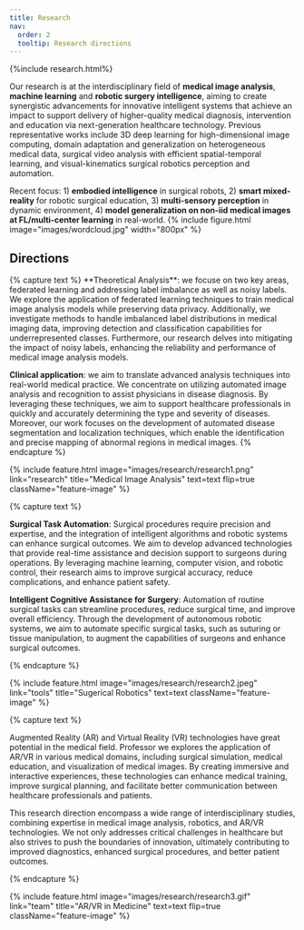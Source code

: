```yaml
---
title: Research
nav:
  order: 2
  tooltip: Research directions
---
```


{%include research.html%}

Our research is at the interdisciplinary field of **medical image analysis**, **machine learning** and **robotic surgery intelligence**, aiming to create synergistic advancements for innovative intelligent systems that achieve an impact to support delivery of higher-quality medical diagnosis, intervention and education via next-generation healthcare technology. Previous representative works include 3D deep learning for high-dimensional image computing, domain adaptation and generalization on heterogeneous medical data, surgical video analysis with efficient spatial-temporal learning, and visual-kinematics surgical robotics perception and automation.

Recent focus: 1) **embodied intelligence** in surgical robots, 2) **smart mixed-reality** for robotic surgical education, 3) **multi-sensory perception** in dynamic environment, 4) **model generalization on non-iid medical images at FL/multi-center learning** in real-world.
{% 
  include figure.html 
  image="images/wordcloud.jpg"
  width="800px"
%}
<br>
<h2> Directions </h2>
{% capture text %}
**Theoretical Analysis**: we focuse on two key areas, federated learning and addressing label imbalance as well as noisy labels. We explore the application of federated learning techniques to train medical image analysis models while preserving data privacy. Additionally, we investigate methods to handle imbalanced label distributions in medical imaging data, improving detection and classification capabilities for underrepresented classes. Furthermore, our research delves into mitigating the impact of noisy labels, enhancing the reliability and performance of medical image analysis models.

**Clinical application**: we aim to translate advanced analysis techniques into real-world medical practice. We concentrate on utilizing automated image analysis and recognition to assist physicians in disease diagnosis. By leveraging these techniques, we aim to support healthcare professionals in quickly and accurately determining the type and severity of diseases. Moreover, our work focuses on the development of automated disease segmentation and localization techniques, which enable the identification and precise mapping of abnormal regions in medical images. 
{% endcapture %}

{%
  include feature.html
  image="images/research/research1.png"
  link="research"
  title="Medical Image Analysis"
  text=text
  flip=true
  className="feature-image"
%}

{% capture text %}

**Surgical Task Automation**: Surgical procedures require precision and expertise, and the integration of intelligent algorithms and robotic systems can enhance surgical outcomes. We aim to develop advanced technologies that provide real-time assistance and decision support to surgeons during operations. By leveraging machine learning, computer vision, and robotic control, their research aims to improve surgical accuracy, reduce complications, and enhance patient safety.

**Intelligent Cognitive Assistance for Surgery**: Automation of routine surgical tasks can streamline procedures, reduce surgical time, and improve overall efficiency. Through the development of autonomous robotic systems, we aim to automate specific surgical tasks, such as suturing or tissue manipulation, to augment the capabilities of surgeons and enhance surgical outcomes.

{% endcapture %}

{%
  include feature.html
  image="images/research/research2.jpeg"
  link="tools"
  title="Sugerical Robotics"
  text=text
  className="feature-image"
%}

{% capture text %}

Augmented Reality (AR) and Virtual Reality (VR) technologies have great potential in the medical field. Professor we explores the application of AR/VR in various medical domains, including surgical simulation, medical education, and visualization of medical images. By creating immersive and interactive experiences, these technologies can enhance medical training, improve surgical planning, and facilitate better communication between healthcare professionals and patients. 

This research direction encompass a wide range of interdisciplinary studies, combining expertise in medical image analysis, robotics, and AR/VR technologies. We not only addresses critical challenges in healthcare but also strives to push the boundaries of innovation, ultimately contributing to improved diagnostics, enhanced surgical procedures, and better patient outcomes.

{% endcapture %}

{%
  include feature.html
  image="images/research/research3.gif"
  link="team"
  title="AR/VR in Medicine"
  text=text
  flip=true
  className="feature-image"
%}